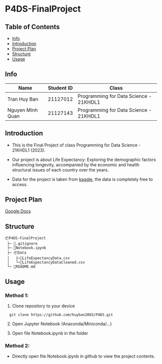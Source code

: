# P4DS-FinalProject

## Table of Contents

 - [Info](#info)
 - [Introduction](#introduction)
 - [Project Plan](#project-plan)
 - [Structure](#structure)
 - [Usage](#usage)

## Info

| Name             | Student ID | Class                                | 
|------------------|------------|--------------------------------------|
| Tran Huy Ban     | 21127012   |Programming for Data Science - 21KHDL1|
| Nguyen Minh Quan | 21127143   |Programming for Data Science - 21KHDL1|

## Introduction

- This is the Final Project of class Programming for Data Science - 21KHDL1 (2023).

- Our project is about Life Expectancy: Exploring the demographic factors influencing longevity, accompanied by the economic and health structural issues of each country over the years.

- Data for the project is taken from [kaggle](https://www.kaggle.com/datasets/kumarajarshi/life-expectancy-who), the data is completely free to access.

## Project Plan

[Google Docs](https://docs.google.com/document/d/1-DmU7-sRuqkwM8OxN_qgs3zILV9BRisZw_LR21Io6Xw)

## Structure

```
📦P4DS-FinalProject
 ├─ 📜.gitignore
 ├─ 📜Notebook.ipynb
 ├─ 📦Data
 │   ├─📜LifeExpectancyData.csv
 │   └─📜LifeExpectancyDataCleaned.csv
 └─ 📜README.md
```

## Usage

### Method 1:

1. Clone repository to your device

```
  git clone https://github.com/huyban2003/P4DS.git
```

2. Open Jupyter Notebook (Anaconda/Miniconda/...)

3. Open file Notebook.ipynb in the folder

### Method 2:

 - Directly open file Notebook.ipynb in github to view the project contents.